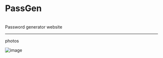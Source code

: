 # PassGen
<br>
Password generator website
<hr>

photos

![image](https://github.com/LarynXeon/PassGen/assets/165824030/89728a6e-f696-4a33-a7ea-08bec7bdf8f4)
